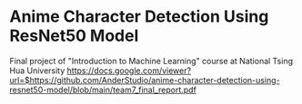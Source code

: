 # Anime Character Detection Using ResNet50 Model
Final project of "Introduction to Machine Learning" course at National Tsing Hua University
https://docs.google.com/viewer?url=$https://github.com/AnderStudio/anime-character-detection-using-resnet50-model/blob/main/team7_final_report.pdf
